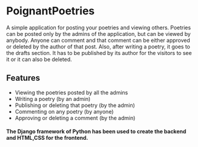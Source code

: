 # PoignantPoetries

A simple application for posting your poetries and viewing others. Poetries can be posted only by the admins of the application, but can be viewed by anybody. Anyone can comment and that comment can be either approved or deleted by the author of that post. Also, after writing a poetry, it goes to the drafts section. It has to be published by its author for the visitors to see it or it can also be deleted.

## Features
- Viewing the poetries posted by all the admins
- Writing a poetry (by an admin)
- Publishing or deleting that poetry (by the admin)
- Commenting on any poetry (by anyone)
- Approving or deleting a comment (by the admin)

#### The Django framework of Python has been used to create the backend and HTML,CSS for the frontend.
